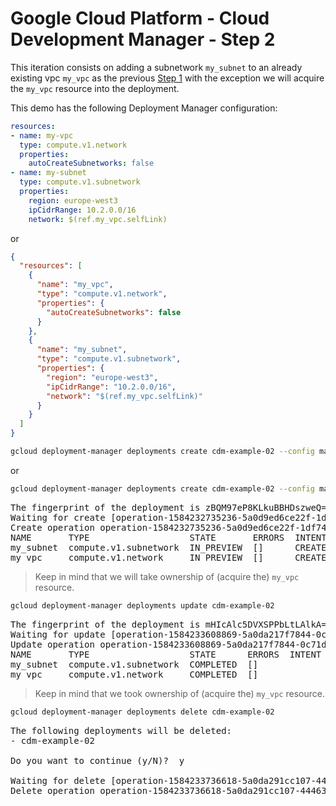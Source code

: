 # Google Cloud Platform - Cloud Development Manager - Step 2

This iteration consists on adding a subnetwork `my_subnet` to an already existing vpc `my_vpc` as the previous [Step 1](https://github.com/jccguimaraes/infrastructure-as-code/tree/master/gcp/cdm-example-01) with the exception we will acquire the `my_vpc` resource into the deployment.

This demo has the following Deployment Manager configuration:

```yaml
resources:
- name: my-vpc
  type: compute.v1.network
  properties:
    autoCreateSubnetworks: false
- name: my-subnet
  type: compute.v1.subnetwork
  properties:
    region: europe-west3
    ipCidrRange: 10.2.0.0/16
    network: $(ref.my_vpc.selfLink)
```

or

```json
{
  "resources": [
    {
      "name": "my_vpc",
      "type": "compute.v1.network",
      "properties": {
        "autoCreateSubnetworks": false
      }
    },
    {
      "name": "my_subnet",
      "type": "compute.v1.subnetwork",
      "properties": {
        "region": "europe-west3",
        "ipCidrRange": "10.2.0.0/16",
        "network": "$(ref.my_vpc.selfLink)"
      }
    }
  ]
}
```

```bash
gcloud deployment-manager deployments create cdm-example-02 --config main.yaml --preview
```

or

```bash
gcloud deployment-manager deployments create cdm-example-02 --config main.json --preview
```

<pre>
The fingerprint of the deployment is zBQM97eP8KLkuBBHDszweQ==
Waiting for create [operation-1584232735236-5a0d9ed6ce22f-1df74e8c-ff2592cb]...done.
Create operation operation-1584232735236-5a0d9ed6ce22f-1df74e8c-ff2592cb completed successfully.
NAME       TYPE                   STATE       ERRORS  INTENT
my_subnet  compute.v1.subnetwork  IN_PREVIEW  []      CREATE_OR_ACQUIRE
my_vpc     compute.v1.network     IN_PREVIEW  []      CREATE_OR_ACQUIRE
</pre>

> Keep in mind that we will take ownership of (acquire the) `my_vpc` resource.

```bash
gcloud deployment-manager deployments update cdm-example-02
```

<pre>
The fingerprint of the deployment is mHIcAlc5DVXSPPbLtLAlkA==
Waiting for update [operation-1584233608869-5a0da217f7844-0c71d40a-0f587aba]...done.
Update operation operation-1584233608869-5a0da217f7844-0c71d40a-0f587aba completed successfully.
NAME       TYPE                   STATE      ERRORS  INTENT
my_subnet  compute.v1.subnetwork  COMPLETED  []
my_vpc     compute.v1.network     COMPLETED  []
</pre>

> Keep in mind that we took ownership of (acquire the) `my_vpc` resource.

```bash
gcloud deployment-manager deployments delete cdm-example-02
```

<pre>
The following deployments will be deleted:
- cdm-example-02

Do you want to continue (y/N)?  y

Waiting for delete [operation-1584233736618-5a0da291cc107-44463ef2-f56be12e]...done.
Delete operation operation-1584233736618-5a0da291cc107-44463ef2-f56be12e completed successfully.
</pre>